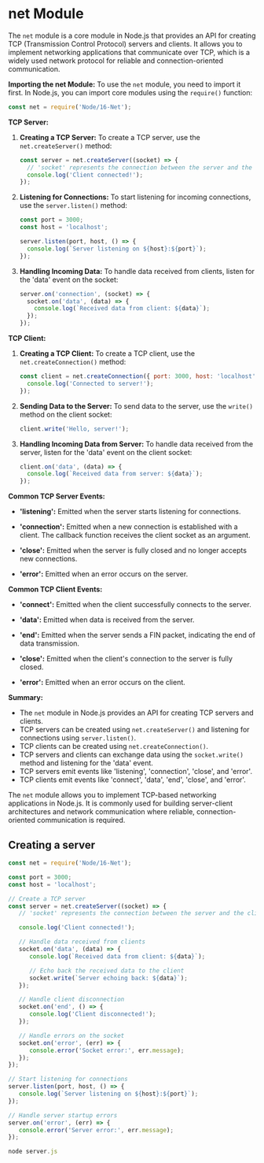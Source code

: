 # net Module 

The `net` module is a core module in Node.js that provides an API for creating TCP (Transmission Control Protocol) servers and clients. It allows you to implement networking applications that communicate over TCP, which is a widely used network protocol for reliable and connection-oriented communication.

**Importing the net Module:**
To use the `net` module, you need to import it first. In Node.js, you can import core modules using the `require()` function:

```javascript
const net = require('Node/16-Net');
```

**TCP Server:**

1. **Creating a TCP Server:**
   To create a TCP server, use the `net.createServer()` method:

   ```javascript
   const server = net.createServer((socket) => {
     // 'socket' represents the connection between the server and the client
     console.log('Client connected!');
   });
   ```

2. **Listening for Connections:**
   To start listening for incoming connections, use the `server.listen()` method:

   ```javascript
   const port = 3000;
   const host = 'localhost';

   server.listen(port, host, () => {
     console.log(`Server listening on ${host}:${port}`);
   });
   ```

3. **Handling Incoming Data:**
   To handle data received from clients, listen for the 'data' event on the socket:

   ```javascript
   server.on('connection', (socket) => {
     socket.on('data', (data) => {
       console.log(`Received data from client: ${data}`);
     });
   });
   ```

**TCP Client:**

1. **Creating a TCP Client:**
   To create a TCP client, use the `net.createConnection()` method:

   ```javascript
   const client = net.createConnection({ port: 3000, host: 'localhost' }, () => {
     console.log('Connected to server!');
   });
   ```

2. **Sending Data to the Server:**
   To send data to the server, use the `write()` method on the client socket:

   ```javascript
   client.write('Hello, server!');
   ```

3. **Handling Incoming Data from Server:**
   To handle data received from the server, listen for the 'data' event on the client socket:

   ```javascript
   client.on('data', (data) => {
     console.log(`Received data from server: ${data}`);
   });
   ```

**Common TCP Server Events:**

- **'listening':** Emitted when the server starts listening for connections.

- **'connection':** Emitted when a new connection is established with a client. The callback function receives the client socket as an argument.

- **'close':** Emitted when the server is fully closed and no longer accepts new connections.

- **'error':** Emitted when an error occurs on the server.

**Common TCP Client Events:**

- **'connect':** Emitted when the client successfully connects to the server.

- **'data':** Emitted when data is received from the server.

- **'end':** Emitted when the server sends a FIN packet, indicating the end of data transmission.

- **'close':** Emitted when the client's connection to the server is fully closed.

- **'error':** Emitted when an error occurs on the client.

**Summary:**
- The `net` module in Node.js provides an API for creating TCP servers and clients.
- TCP servers can be created using `net.createServer()` and listening for connections using `server.listen()`.
- TCP clients can be created using `net.createConnection()`.
- TCP servers and clients can exchange data using the `socket.write()` method and listening for the 'data' event.
- TCP servers emit events like 'listening', 'connection', 'close', and 'error'.
- TCP clients emit events like 'connect', 'data', 'end', 'close', and 'error'.

The `net` module allows you to implement TCP-based networking applications in Node.js. It is commonly used for building server-client architectures and network communication where reliable, connection-oriented communication is required.

## Creating a server

```jsx
const net = require('Node/16-Net');

const port = 3000;
const host = 'localhost';

// Create a TCP server
const server = net.createServer((socket) => {
   // 'socket' represents the connection between the server and the client

   console.log('Client connected!');

   // Handle data received from clients
   socket.on('data', (data) => {
      console.log(`Received data from client: ${data}`);

      // Echo back the received data to the client
      socket.write(`Server echoing back: ${data}`);
   });

   // Handle client disconnection
   socket.on('end', () => {
      console.log('Client disconnected!');
   });

   // Handle errors on the socket
   socket.on('error', (err) => {
      console.error('Socket error:', err.message);
   });
});

// Start listening for connections
server.listen(port, host, () => {
   console.log(`Server listening on ${host}:${port}`);
});

// Handle server startup errors
server.on('error', (err) => {
   console.error('Server error:', err.message);
});

```

```jsx
node server.js
```
